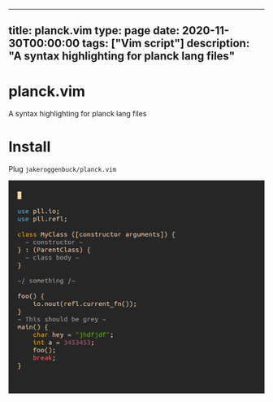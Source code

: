 
---
title: planck.vim
type: page
date: 2020-11-30T00:00:00
tags: ["Vim script"]
description: "A syntax highlighting for planck lang files"
---


# planck.vim
A syntax highlighting for planck lang files

# Install

Plug `jakeroggenbuck/planck.vim`

![Example image](https://github.com/JakeRoggenbuck/planck.vim/blob/main/screenshot.png?raw=true)
